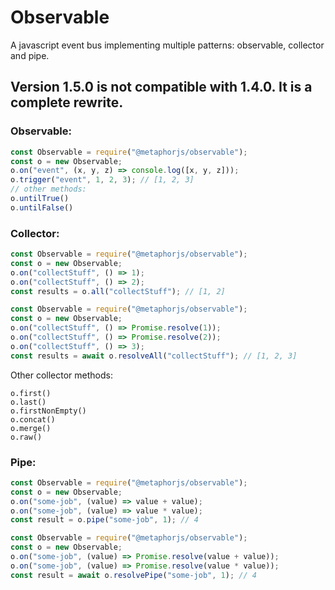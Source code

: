 # Observable
A javascript event bus implementing multiple patterns: observable, collector and pipe.

## Version 1.5.0 is not compatible with 1.4.0. It is a complete rewrite.

### Observable:
```javascript
const Observable = require("@metaphorjs/observable");
const o = new Observable;
o.on("event", (x, y, z) => console.log([x, y, z]));
o.trigger("event", 1, 2, 3); // [1, 2, 3]
// other methods:
o.untilTrue()
o.untilFalse()
```

### Collector:
```javascript
const Observable = require("@metaphorjs/observable");
const o = new Observable;
o.on("collectStuff", () => 1);
o.on("collectStuff", () => 2);
const results = o.all("collectStuff"); // [1, 2]
```
```javascript
const Observable = require("@metaphorjs/observable");
const o = new Observable;
o.on("collectStuff", () => Promise.resolve(1));
o.on("collectStuff", () => Promise.resolve(2));
o.on("collectStuff", () => 3);
const results = await o.resolveAll("collectStuff"); // [1, 2, 3]
```
Other collector methods:
```
o.first()
o.last()
o.firstNonEmpty()
o.concat()
o.merge()
o.raw()
```

### Pipe:
```javascript
const Observable = require("@metaphorjs/observable");
const o = new Observable;
o.on("some-job", (value) => value + value);
o.on("some-job", (value) => value * value);
const result = o.pipe("some-job", 1); // 4
```
```javascript
const Observable = require("@metaphorjs/observable");
const o = new Observable;
o.on("some-job", (value) => Promise.resolve(value + value));
o.on("some-job", (value) => Promise.resolve(value * value));
const result = await o.resolvePipe("some-job", 1); // 4
```